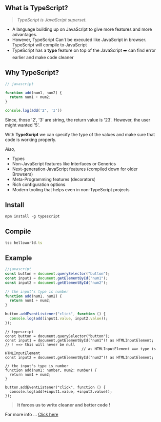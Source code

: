 ## **What is TypeScript?**

> *TypeScript is JavaScript superset.*
> 
- A language building up on JavaScript to give more features and more advantages.
- However, TypeScript Can't be executed like JavaScript in browser. TypeScript will compile to JavaScript
- TypeScript has a **type** feature on top of the JavaScript :arrow_right: can find error earlier and make code cleaner

## **Why TypeScript?**

```jsx
// javascript

function add(num1, num2) {
  return num1 + num2;
}

console.log(add('2', '3'))
```

Since, those '2', '3' are string, the return value is '23'. However, the user might wanted '5'.

With **TypeScript** we can specify the type of the values and make sure that code is working properly.

*Also,*

- Types
- Non-JavaScript features like Interfaces or Generics
- Next-generation JavaScript features (compiled down for older Browsers)
- Meta-Programming features (decorators)
- Rich configuration options
- Modern tooling that helps even in non-TypeScript projects

## **Install**

```jsx
npm install -g typescript
```

## **Compile**

```jsx
tsc helloworld.ts
```

## Example

```jsx
//javascript
const button = document.querySelector("button");
const input1 = document.getElementById("num1");
const input2 = document.getElementById("num2");

// the input's type is number
function add(num1, num2) {
  return num1 + num2;
}

button.addEventListener("click", function () {
  console.log(add(input1.value, input2.value));
});
```

```tsx
// typescript
const button = document.querySelector("button");
const input1 = document.getElementById("num1")! as HTMLInputElement; // ! ==> this will never be null
                                   // as HTMLInputElement ==> type is HTMLInputElement
const input2 = document.getElementById("num2")! as HTMLInputElement; 

// the input's type is number
function add(num1: number, num2: number) {
  return num1 + num2;
}

button.addEventListener("click", function () {
  console.log(add(+input1.value, +input2.value));
});
```

> **It forces us to write cleaner and better code !**
> 

For more info ... [Click here](https://github.com/donghakang/practice-typescript)